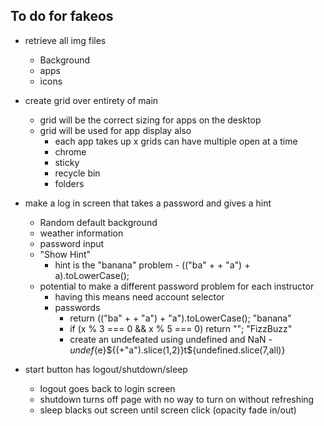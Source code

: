 ## To do for fakeos

- retrieve all img files

  - Background
  - apps
  - icons

- create grid over entirety of main

  - grid will be the correct sizing for apps on the desktop
  - grid will be used for app display also
    - each app takes up x grids can have multiple open at a time
    - chrome
    - sticky
    - recycle bin
    - folders

- make a log in screen that takes a password and gives a hint

  - Random default background
  - weather information
  - password input
  - "Show Hint"
    - hint is the "banana" problem - (("ba" + + "a") + a).toLowerCase();
  - potential to make a different password problem for each instructor
    - having this means need account selector
    - passwords
      - return (("ba" + + "a") + "a").toLowerCase(); "banana"
      - if (x % 3 === 0 && x % 5 === 0) return ""; "FizzBuzz"
      - create an undefeated using undefined and NaN - ${undef}${e}${(+"a").slice(1,2)}t${undefined.slice(7,all)}

- start button has logout/shutdown/sleep
  - logout goes back to login screen
  - shutdown turns off page with no way to turn on without refreshing
  - sleep blacks out screen until screen click (opacity fade in/out)
